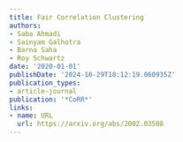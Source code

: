 ```yaml
---
title: Fair Correlation Clustering
authors:
- Saba Ahmadi
- Sainyam Galhotra
- Barna Saha
- Roy Schwartz
date: '2020-01-01'
publishDate: '2024-10-29T18:12:19.060935Z'
publication_types:
- article-journal
publication: '*CoRR*'
links:
- name: URL
  url: https://arxiv.org/abs/2002.03508
---
```

